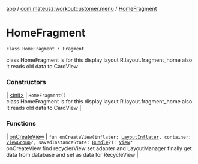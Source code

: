 [app](../../index.md) / [com.mateusz.workoutcustomer.menu](../index.md) / [HomeFragment](./index.md)

# HomeFragment

`class HomeFragment : Fragment`

class HomeFragment is for this display layout R.layout.fragment_home
also it reads old data to CardView

### Constructors

| [&lt;init&gt;](-init-.md) | `HomeFragment()`<br>class HomeFragment is for this display layout R.layout.fragment_home also it reads old data to CardView |

### Functions

| [onCreateView](on-create-view.md) | `fun onCreateView(inflater: `[`LayoutInflater`](https://developer.android.com/reference/android/view/LayoutInflater.html)`, container: `[`ViewGroup`](https://developer.android.com/reference/android/view/ViewGroup.html)`?, savedInstanceState: `[`Bundle`](https://developer.android.com/reference/android/os/Bundle.html)`?): `[`View`](https://developer.android.com/reference/android/view/View.html)`?`<br>onCreateView find recyclerView set adapter and LayoutManager finally get data from database and set as data for RecycleView |

